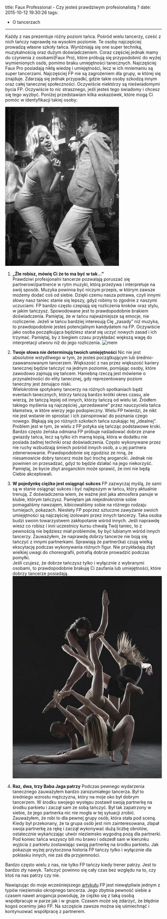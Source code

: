 title: Faux Professional - Czy jesteś prawdziwym profesionalistą ?
date: 2015-10-12 19:30:26
tags:
- O tancerzach
---

Każdy z nas prezentuje różny poziom tańca. Pośród wielu tancerzy, cześć z nich tańczy naprawdę na wysokim poziomie. Te osoby najczęściej prowadzą własne szkoły tańca. Wyróżniają się one super techniką, muzykalnością oraz dużym doświadczeniem. Coraz częściej jednak mamy do czynienia z osobami(Faux Pro), które próbują się przypodobnić do wyżej wymienionych osób, pomimo braku umiejętności tanecznych.  Najczęściej Faux Pro posiadają nikłą wiedzę i umiejętności, lecz w ich mniemaniu są super tancerzami. Najczęściej FP nie są zagrożeniem dla grupy, w której się znajduje. Zdarzają się jednak przypadki, gdzie takie osoby szkodzą innym oraz całej tanecznej społeczności. Oczywiście niektórzy są nieświadomymi bycia FP. Oczywiście to nic strasznego, jeśli jesteś tego świadomy i chcesz się tego wyzbyć. Poniżej przedstawiam kilka wskazówek, które mogą Ci pomóc w identyfikacji takiej osoby:

![mem](/blog/images/faux.jpg)

<!-- more -->

1. **„Źle robisz, mówię Ci że to ma być w tak...”**  
Prawdziwi profesjonalni tancerze pozwalają poruszać się partnerowi/partnerce w rytm muzyki, którą przeżywa i interpretuje na swój sposób. Muzyka powinna być niczym przepis, w którym zawsze możemy dodać coś od siebie. Dzięki czemu nasza potrawa, czyli innymi słowy nasz taniec stanie się lepszy, gdyż robimy to zgodnie z naszymi uczuciami.  FP bardzo często czepiają się rozliczenia kroków oraz stylu, w jakim tańczysz. Spowodowane jest to prawdopodobnie brakiem doświadczenia. Pamiętaj, że w tańcu najważniejsze są emocje, nie rozliczenie. Jeżeli w tańcu bardziej interesują Cię „zasady” niż muzyka, to prawdopodobnie jesteś potencjalnym kandydatem na FP. Oczywiście jako osoba początkująca będziesz starał się uczyć nowych zasad i ich trzymać. Pamiętaj, by z biegiem czasu przykładać większą wagę do interpretacji utworu niż do jego rozliczenia.
![mem](http://img4.demotywatoryfb.pl//uploads/201107/1334332815_by_Kingga_600.jpg)

2. **Twoje słowa nie determinują twoich umiejętności**
Nic nie jest absolutnie wstydliwego w tym, że jesteś początkującym lub średnio-zaawansowanym tancerzem. Większość z nas przez większość kariery tanecznej będzie tańczyć na jednym poziomie, pomijając osoby, które zawodowo zajmują się tańcem.  Haniebną rzeczą jest mówienie o przynależności do elity tanecznej, gdy reprezentowany poziom taneczny jest żenująco niski.  
Wielokrotnie spotykamy tancerzy na różnych spotkaniach bądź eventach tanecznych, którzy tańczą bardzo krótki okres czasu, ale wierzą, że tańczą lepiej od innych, którzy tańczą od wielu lat. Źródłem takiego myślenia są najczęściej „sprzedawane” przez nauczyciela tańca kłamstwa, w które wierzy jego podopieczny. Wielu FP twierdzi, że nikt nie jest wstanie im sprostać i ich zainspirować do poznania czego nowego. Błąkają się po różnych szkołach tańca szukając tej „idealnej”. Problem jest w tym, że wielu z FP potyka się tańcząc podstawowe kroki. 
Bardzo często żeńska odmiana FP próbuje naśladować dobrze znane gwiazdy tańca, lecz są tylko ich marną kopią, która w dodatku nie posiada żadnej techniki oraz doświadczenia. Często wykonywane przez nie ruchy wzbudzają śmiech pośród innych osób, a u jej partnera zdenerwowanie. 
Prawdopodobnie się zgodzisz ze mną, że niesamowicie dobry tancerz może być trochę arogancki. Jednak nie powinien on przesadzać, gdyż to będzie działać na jego niekorzyść. Pamiętaj, że bycie zbyt aroganckim może sprawić, że inni nie będą Ciebie akceptowali. 

3. **W pojedynkę ciężko jest osiągnąć sukces**
FP zazwyczaj myślą, że sami są w stanie osiągnąć sukces i być najlepszym w tańcu, który aktualnie trenują. Z doświadczenia wiem, że ważne jest jaka atmosfera panuje w klubie, którym tańczysz. Pamiętam jak niejednokrotnie sobie pomagaliśmy nawzajem, kibicowaliśmy sobie na różnego rodzaju turniejach, pokazach. Niestety FP poprzez sztuczne zawyżanie swoich umiejętności są najczęściej izolowani przez innych tancerzy. Taka osoba budzi swoim towarzystwem zakłopotanie wśród innych. 
Jeśli naprawdę wiesz co robisz i inni uczestnicy kursu chwalą Twój taniec, to z pewnością nie będziesz miał problemów, by być lubianym wśród innych tancerzy.  Zauważyłem, że naprawdę dobrzy tancerze nie boją się tańczyć z innymi partnerkami. Sprawiają że partner(ka) czują wielką ekscytację podczas wykonywania różnych figur. Nie przykładają zbyt wielkiej uwagi do choreografii, potrafią dobrze prowadzić podczas pomyłki.  
Jeśli czujesz, że dobrze tańczysz tylko i wyłącznie z wybranymi osobami, to prawdopodobnie brakuję Ci zaufania lub umiejętności, które dobrzy tancerze posiadają. 
![mem](/blog/images/w-grupie-sila.jpg)

4. **Raz, dwa, trzy Baba Jaga patrzy**
Podczas pewnego wydarzenia tanecznego zauważyłem bardzo zarozumiałego tancerza. Był to średniego wzrostu mężczyzna, który na moje oko był dobrym tancerzem. W środku swojego występu zostawił swoją partnerkę na środku parkietu i zaczął sam ze sobą tańczyć. Był tak zapatrzony w siebie, że jego partnerka nic nie mogła w tej sytuacji zrobić. Zauważyłem, że robi to dla pewnej grupy osób, która stała pod sceną. Kiedy był przekonany, że ta grupa osób jest nim zainteresowana, złapał swoja partnerkę za rękę i zaczął wykonywać dużą liczbę obrotów, ostatecznie wykańczając utwór nieziemsko wygodną pozą dla partnerki. Pod koniec tańca wszyscy bili mu brawo i odszedł sam w kierunku wyjścia z parkietu zostawiając swoją partnerkę na środku parkietu. Jak pokazuje wyżej przytoczona historia FP tańczy tylko i wyłącznie dla poklasku innych, nie zaś dla przyjemności. 

Bardzo często wielu z nas, nie tylko FP tańczy kiedy trener patrzy. Jest to bardzo zły nawyk. Tańczyć powinno się cały czas bez względu na to, czy ktoś na nas patrzy czy nie. 

Nawiązując do moje wcześniejszego [artykułu](http://kochamtaniec.pl/blog/2015/09/27/nieziemsko-okropni-tancerze/) FP jest niewątpliwie jednym z typów nieziemsko okropnego tancerza. Jego zbytnia pewność siebie a czasem nawet arogancja powoduję, że ciężko się z taką osobą współpracuje w parze jak i w grupie. Czasem może się zdarzyć, że błędnie kogoś ocenimy jako FP. Na szczęście zawsze można się uśmiechnąć i kontynuować współpracę z partnerem.    

